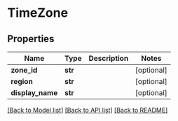 # TimeZone

## Properties
Name | Type | Description | Notes
------------ | ------------- | ------------- | -------------
**zone_id** | **str** |  | [optional] 
**region** | **str** |  | [optional] 
**display_name** | **str** |  | [optional] 

[[Back to Model list]](../README.md#documentation-for-models) [[Back to API list]](../README.md#documentation-for-api-endpoints) [[Back to README]](../README.md)


